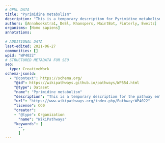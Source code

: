 ```yaml
---
# GPML DATA
title: "Pyrimidine metabolism"
description: "This is a temporary description for Pyrimidine metabolism"
authors: [Annahoekstra1, DeSl, Khanspers, MaintBot, Finterly, Eweitz]
organisms: [Homo sapiens]
annotations:
  
# ADDITIONAL DATA
last-edited: 2021-06-27
communities: []
wpid: "WP4022"
# STRUCTURED METADATA FOR SEO
seo:
  type: CreativeWork
schema-jsonld:
  - "@context": https://schema.org/
    "@id": https://wikipathways.github.io/pathways/WP554.html
    "@type": Dataset
    "name": "Pyrimidine metabolism"
    "description": "This is a temporary description for the pathway entitled: Pyrimidine metabolism"
    "url": "https://www.wikipathways.org/index.php/Pathway:WP4022"
    "license": CC0
    "creator":
    - "@type": Organization
      "name": "WikiPathways"
    "keywords": [
      "",
      ]
---
```

